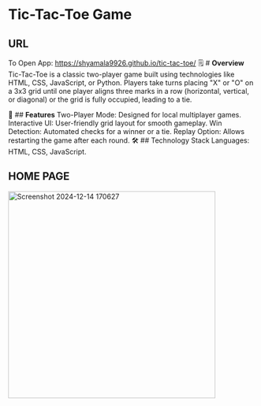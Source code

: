 # Tic-Tac-Toe Game

## URL
To Open App:  https://shyamala9926.github.io/tic-tac-toe/
🗒️ # **Overview**
Tic-Tac-Toe is a classic two-player game built using technologies like HTML, CSS, JavaScript, or Python. Players take turns placing "X" or "O" on a 3x3 grid until one player aligns three marks in a row (horizontal, vertical, or diagonal) or the grid is fully occupied, leading to a tie.

🚀 ## **Features**
Two-Player Mode: Designed for local multiplayer games.
Interactive UI: User-friendly grid layout for smooth gameplay.
Win Detection: Automated checks for a winner or a tie.
Replay Option: Allows restarting the game after each round. 
🛠️ ## Technology Stack
Languages: HTML, CSS, JavaScript.

## HOME PAGE
<img width="420" alt="Screenshot 2024-12-14 170627" src="https://github.com/user-attachments/assets/933cb5ba-c000-450c-bb84-ee17af8716f2" />


